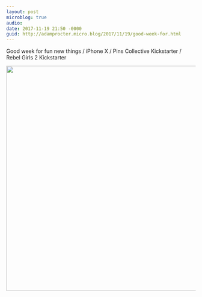 ```yaml
---
layout: post
microblog: true
audio: 
date: 2017-11-19 21:50 -0000
guid: http://adamprocter.micro.blog/2017/11/19/good-week-for.html
---
```

Good week for fun new things / iPhone X / Pins Collective Kickstarter / Rebel Girls 2 Kickstarter

<img src="http://discursive.adamprocter.co.uk/uploads/2017/8ad198eedd.jpg" width="600" height="600" />
